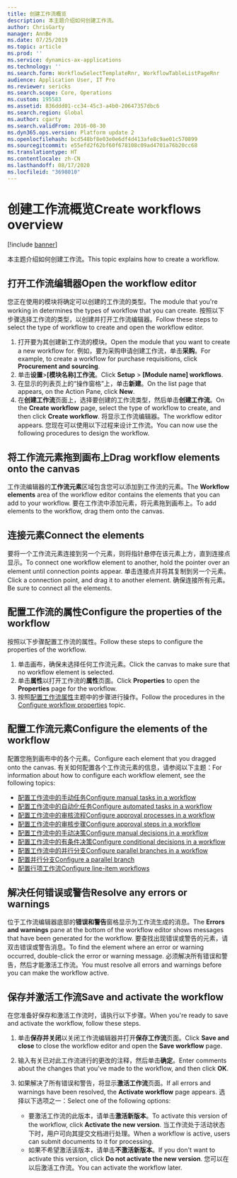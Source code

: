 ```yaml
---
title: 创建工作流概览
description: 本主题介绍如何创建工作流。
author: ChrisGarty
manager: AnnBe
ms.date: 07/25/2019
ms.topic: article
ms.prod: ''
ms.service: dynamics-ax-applications
ms.technology: ''
ms.search.form: WorkflowSelectTemplateRnr, WorkflowTableListPageRnr
audience: Application User, IT Pro
ms.reviewer: sericks
ms.search.scope: Core, Operations
ms.custom: 195583
ms.assetid: 836ddd01-cc34-45c3-a4b0-20647357dbc6
ms.search.region: Global
ms.author: cgarty
ms.search.validFrom: 2016-08-30
ms.dyn365.ops.version: Platform update 2
ms.openlocfilehash: bcd548bf8e03e0e6df4d413afe8c9ae01c570899
ms.sourcegitcommit: e55efd2f62bf60f678108c09ad4701a76b20cc68
ms.translationtype: HT
ms.contentlocale: zh-CN
ms.lasthandoff: 08/17/2020
ms.locfileid: "3698010"
---
```

# <a name="create-workflows-overview"></a><span data-ttu-id="facad-103">创建工作流概览</span><span class="sxs-lookup"><span data-stu-id="facad-103">Create workflows overview</span></span>

[!include [banner](../includes/banner.md)]

<span data-ttu-id="facad-104">本主题介绍如何创建工作流。</span><span class="sxs-lookup"><span data-stu-id="facad-104">This topic explains how to create a workflow.</span></span>

## <a name="open-the-workflow-editor"></a><span data-ttu-id="facad-105">打开工作流编辑器</span><span class="sxs-lookup"><span data-stu-id="facad-105">Open the workflow editor</span></span>

<span data-ttu-id="facad-106">您正在使用的模块将确定可以创建的工作流的类型。</span><span class="sxs-lookup"><span data-stu-id="facad-106">The module that you're working in determines the types of workflow that you can create.</span></span> <span data-ttu-id="facad-107">按照以下步骤选择工作流的类型，以创建并打开工作流编辑器。</span><span class="sxs-lookup"><span data-stu-id="facad-107">Follow these steps to select the type of workflow to create and open the workflow editor.</span></span>

1. <span data-ttu-id="facad-108">打开要为其创建新工作流的模块。</span><span class="sxs-lookup"><span data-stu-id="facad-108">Open the module that you want to create a new workflow for.</span></span> <span data-ttu-id="facad-109">例如，要为采购申请创建工作流，单击**采购**。</span><span class="sxs-lookup"><span data-stu-id="facad-109">For example, to create a workflow for purchase requisitions, click **Procurement and sourcing**.</span></span>
2. <span data-ttu-id="facad-110">单击**设置**&gt;**\[模块名称\]工作流**。</span><span class="sxs-lookup"><span data-stu-id="facad-110">Click **Setup** &gt; **\[Module name\] workflows**.</span></span>
3. <span data-ttu-id="facad-111">在显示的列表页上的“操作窗格”上，单击**新建**。</span><span class="sxs-lookup"><span data-stu-id="facad-111">On the list page that appears, on the Action Pane, click **New**.</span></span>
4. <span data-ttu-id="facad-112">在**创建工作流**页面上，选择要创建的工作流类型，然后单击**创建工作流**。</span><span class="sxs-lookup"><span data-stu-id="facad-112">On the **Create workflow** page, select the type of workflow to create, and then click **Create workflow**.</span></span> <span data-ttu-id="facad-113">将显示工作流编辑器。</span><span class="sxs-lookup"><span data-stu-id="facad-113">The workflow editor appears.</span></span> <span data-ttu-id="facad-114">您现在可以使用以下过程来设计工作流。</span><span class="sxs-lookup"><span data-stu-id="facad-114">You can now use the following procedures to design the workflow.</span></span>

## <a name="drag-workflow-elements-onto-the-canvas"></a><span data-ttu-id="facad-115">将工作流元素拖到画布上</span><span class="sxs-lookup"><span data-stu-id="facad-115">Drag workflow elements onto the canvas</span></span>

<span data-ttu-id="facad-116">工作流编辑器的**工作流元素**区域包含您可以添加到工作流的元素。</span><span class="sxs-lookup"><span data-stu-id="facad-116">The **Workflow elements** area of the workflow editor contains the elements that you can add to your workflow.</span></span> <span data-ttu-id="facad-117">要在工作流中添加元素，将元素拖到画布上。</span><span class="sxs-lookup"><span data-stu-id="facad-117">To add elements to the workflow, drag them onto the canvas.</span></span>

## <a name="connect-the-elements"></a><span data-ttu-id="facad-118">连接元素</span><span class="sxs-lookup"><span data-stu-id="facad-118">Connect the elements</span></span>

<span data-ttu-id="facad-119">要将一个工作流元素连接到另一个元素，则将指针悬停在该元素上方，直到连接点显示。</span><span class="sxs-lookup"><span data-stu-id="facad-119">To connect one workflow element to another, hold the pointer over an element until connection points appear.</span></span> <span data-ttu-id="facad-120">单击连接点并将其复制到另一个元素。</span><span class="sxs-lookup"><span data-stu-id="facad-120">Click a connection point, and drag it to another element.</span></span> <span data-ttu-id="facad-121">确保连接所有元素。</span><span class="sxs-lookup"><span data-stu-id="facad-121">Be sure to connect all the elements.</span></span>

## <a name="configure-the-properties-of-the-workflow"></a><span data-ttu-id="facad-122">配置工作流的属性</span><span class="sxs-lookup"><span data-stu-id="facad-122">Configure the properties of the workflow</span></span>

<span data-ttu-id="facad-123">按照以下步骤配置工作流的属性。</span><span class="sxs-lookup"><span data-stu-id="facad-123">Follow these steps to configure the properties of the workflow.</span></span>

1. <span data-ttu-id="facad-124">单击画布，确保未选择任何工作流元素。</span><span class="sxs-lookup"><span data-stu-id="facad-124">Click the canvas to make sure that no workflow element is selected.</span></span>
2. <span data-ttu-id="facad-125">单击**属性**以打开工作流的**属性**页面。</span><span class="sxs-lookup"><span data-stu-id="facad-125">Click **Properties** to open the **Properties** page for the workflow.</span></span>
3. <span data-ttu-id="facad-126">按照[配置工作流属性](configure-workflow-properties.md)主题中的步骤进行操作。</span><span class="sxs-lookup"><span data-stu-id="facad-126">Follow the procedures in the [Configure workflow properties](configure-workflow-properties.md) topic.</span></span>

## <a name="configure-the-elements-of-the-workflow"></a><span data-ttu-id="facad-127">配置工作流元素</span><span class="sxs-lookup"><span data-stu-id="facad-127">Configure the elements of the workflow</span></span>

<span data-ttu-id="facad-128">配置您拖到画布中的各个元素。</span><span class="sxs-lookup"><span data-stu-id="facad-128">Configure each element that you dragged onto the canvas.</span></span> <span data-ttu-id="facad-129">有关如何配置各个工作流元素的信息，请参阅以下主题：</span><span class="sxs-lookup"><span data-stu-id="facad-129">For information about how to configure each workflow element, see the following topics:</span></span>

- [<span data-ttu-id="facad-130">配置工作流中的手动任务</span><span class="sxs-lookup"><span data-stu-id="facad-130">Configure manual tasks in a workflow</span></span>](configure-manual-task-workflow.md)
- [<span data-ttu-id="facad-131">配置工作流中的自动化任务</span><span class="sxs-lookup"><span data-stu-id="facad-131">Configure automated tasks in a workflow</span></span>](configure-automated-task-workflow.md)
- [<span data-ttu-id="facad-132">配置工作流中的审核流程</span><span class="sxs-lookup"><span data-stu-id="facad-132">Configure approval processes in a workflow</span></span>](configure-approval-process-workflow.md)
- [<span data-ttu-id="facad-133">配置工作流中的审核步骤</span><span class="sxs-lookup"><span data-stu-id="facad-133">Configure approval steps in a workflow</span></span>](configure-approval-step-workflow.md)
- [<span data-ttu-id="facad-134">配置工作流中的手动决策</span><span class="sxs-lookup"><span data-stu-id="facad-134">Configure manual decisions in a workflow</span></span>](configure-manual-decision-workflow.md)
- [<span data-ttu-id="facad-135">配置工作流中的有条件决策</span><span class="sxs-lookup"><span data-stu-id="facad-135">Configure conditional decisions in a workflow</span></span>](configure-conditional-decision-workflow.md)
- [<span data-ttu-id="facad-136">配置工作流中的并行分支</span><span class="sxs-lookup"><span data-stu-id="facad-136">Configure parallel branches in a workflow</span></span>](configure-parallel-activity-workflow.md)
- [<span data-ttu-id="facad-137">配置并行分支</span><span class="sxs-lookup"><span data-stu-id="facad-137">Configure a parallel branch</span></span>](configure-parallel-branch-workflow.md)
- [<span data-ttu-id="facad-138">配置行项工作流</span><span class="sxs-lookup"><span data-stu-id="facad-138">Configure line-item workflows</span></span>](configure-line-item-workflow.md)

## <a name="resolve-any-errors-or-warnings"></a><span data-ttu-id="facad-139">解决任何错误或警告</span><span class="sxs-lookup"><span data-stu-id="facad-139">Resolve any errors or warnings</span></span>

<span data-ttu-id="facad-140">位于工作流编辑器底部的**错误和警告**窗格显示为工作流生成的消息。</span><span class="sxs-lookup"><span data-stu-id="facad-140">The **Errors and warnings** pane at the bottom of the workflow editor shows messages that have been generated for the workflow.</span></span> <span data-ttu-id="facad-141">要查找出现错误或警告的元素，请双击错误或警告消息。</span><span class="sxs-lookup"><span data-stu-id="facad-141">To find the element where an error or warning occurred, double-click the error or warning message.</span></span> <span data-ttu-id="facad-142">必须解决所有错误和警告，然后才能激活工作流。</span><span class="sxs-lookup"><span data-stu-id="facad-142">You must resolve all errors and warnings before you can make the workflow active.</span></span>

## <a name="save-and-activate-the-workflow"></a><span data-ttu-id="facad-143">保存并激活工作流</span><span class="sxs-lookup"><span data-stu-id="facad-143">Save and activate the workflow</span></span>

<span data-ttu-id="facad-144">在您准备好保存和激活工作流时，请执行以下步骤。</span><span class="sxs-lookup"><span data-stu-id="facad-144">When you're ready to save and activate the workflow, follow these steps.</span></span>

1. <span data-ttu-id="facad-145">单击**保存并关闭**以关闭工作流编辑器并打开**保存工作流**页面。</span><span class="sxs-lookup"><span data-stu-id="facad-145">Click **Save and close** to close the workflow editor and open the **Save workflow** page.</span></span>
2. <span data-ttu-id="facad-146">输入有关已对此工作流进行的更改的注释，然后单击**确定**。</span><span class="sxs-lookup"><span data-stu-id="facad-146">Enter comments about the changes that you've made to the workflow, and then click **OK**.</span></span>
3. <span data-ttu-id="facad-147">如果解决了所有错误和警告，将显示**激活工作流**页面。</span><span class="sxs-lookup"><span data-stu-id="facad-147">If all errors and warnings have been resolved, the **Activate workflow** page appears.</span></span> <span data-ttu-id="facad-148">选择以下选项之一：</span><span class="sxs-lookup"><span data-stu-id="facad-148">Select one of the following options:</span></span>

    - <span data-ttu-id="facad-149">要激活工作流的此版本，请单击**激活新版本**。</span><span class="sxs-lookup"><span data-stu-id="facad-149">To activate this version of the workflow, click **Activate the new version**.</span></span> <span data-ttu-id="facad-150">当工作流处于活动状态下时，用户可向其提交文档进行处理。</span><span class="sxs-lookup"><span data-stu-id="facad-150">When a workflow is active, users can submit documents to it for processing.</span></span>
    - <span data-ttu-id="facad-151">如果不希望激活该版本，请单击**不激活新版本**。</span><span class="sxs-lookup"><span data-stu-id="facad-151">If you don't want to activate this version, click **Do not activate the new version**.</span></span> <span data-ttu-id="facad-152">您可以在以后激活工作流。</span><span class="sxs-lookup"><span data-stu-id="facad-152">You can activate the workflow later.</span></span>
